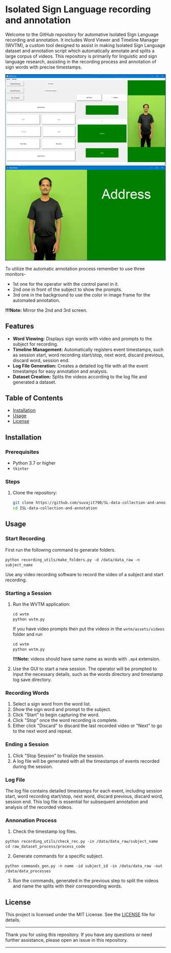 # Isolated Sign Language recording and annotation 

Welcome to the GitHub repository for automative Isolated Sign Language recording and annotation. It includes Word Viewer and Timeline Manager (WVTM), a custom tool designed to assist in making Isolated Sign Language dataset and annotation script which automatically annotate and splits a large corpus of videos. This repository is primarily for linguistic and sign language research, assisting in the recording process and annotation of sign words with precise timestamps.

![Timeline Manager](misc/timeline_manager.png)
![Word Viewer](misc/word_viewer.png)

To utilize the automatic annotation process remember to use three monitors-

- 1st one for the operator with the control panel in it.
- 2nd one in front of the subject to show the prompts.
- 3rd one in the background to use the color in image frame for the automated annotation.

**!!!Note:** Mirror the 2nd and 3rd screen.

## Features

- **Word Viewing:** Displays sign words with video and prompts to the subject for recording.
- **Timeline Management:** Automatically registers event timestamps, such as session start, word recording start/stop, next word, discard previous, discard word, session end.
- **Log File Generation:** Creates a detailed log file with all the event timestamps for easy annotation and analysis.
- **Dataset Creation:** Splits the videos according to the log file and generated a dataset.

## Table of Contents

- [Installation](#installation)
- [Usage](#usage)
- [License](#license)

## Installation

### Prerequisites

- Python 3.7 or higher
- `tkinter`

### Steps

1. Clone the repository:
   ```bash
   git clone https://github.com/suvajit790/SL-data-collection-and-annotation.git
   cd ISL-data-collection-and-annotation
   ```

## Usage

### Start Recording
First run the following command to generate folders.
```
python recording_utils/make_folders.py -d /data/data_raw -n subject_name
```

Use any video recording software to record the video of a subject and start recording.

### Starting a Session

1. Run the WVTM application:
   ```
   cd wvtm
   python wvtm.py
   ```
   If you have video prompts then put the videos in the `wvtm/assets/videos` folder and run
   ```
   cd wvtm
   python wvtm.py
   ```
   **!!!Note:** videos should have same name as words with `.mp4` extension.

2. Use the GUI to start a new session. The operator will be prompted to input the necessary details, such as the words directory and timestamp log save directory.

### Recording Words
1. Select a sign word from the word list.
2. Show the sign word and prompt to the subject.
3. Click "Start" to begin capturing the word.
4. Click "Stop" once the word recording is complete.
5. Either click "Discard" to discard the last recorded video or "Next" to go to the next word and repeat.

### Ending a Session

1. Click "Stop Session" to finalize the session.
2. A log file will be generated with all the timestamps of events recorded during the session.

### Log File

The log file contains detailed timestamps for each event, including session start, word recording start/stop, next word, discard previous, discard word, session end. This log file is essential for subsequent annotation and analysis of the recorded videos.

### Annonation Process

1. Check the timestamp log files.
```
python recording_utils/check_rec.py -in /data/data_raw/subject_name
cd raw_dataset_process/process_code
```
2. Generate commands for a specific subject.
```
python commands_gen.py -n name -id subject_id -in /data/data_raw -out /data/data_processes
```
3. Run the commands, generated in the previous step to split the videos and name the splits with their corresponding words.

## License

This project is licensed under the MIT License. See the [LICENSE](LICENSE) file for details.

---

Thank you for using this repository. If you have any questions or need further assistance, please open an issue in this repository.

---